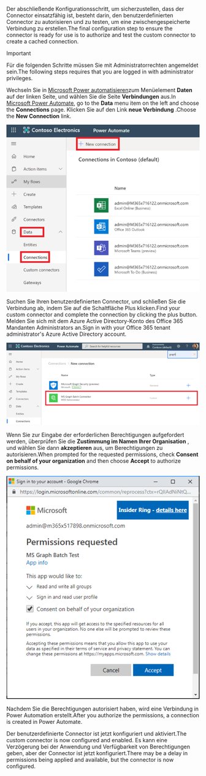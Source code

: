 <!-- markdownlint-disable MD002 MD041 -->

<span data-ttu-id="a2093-101">Der abschließende Konfigurationsschritt, um sicherzustellen, dass der Connector einsatzfähig ist, besteht darin, den benutzerdefinierten Connector zu autorisieren und zu testen, um eine zwischengespeicherte Verbindung zu erstellen.</span><span class="sxs-lookup"><span data-stu-id="a2093-101">The final configuration step to ensure the connector is ready for use is to authorize and test the custom connector to create a cached connection.</span></span>

> [!IMPORTANT]
> <span data-ttu-id="a2093-102">Für die folgenden Schritte müssen Sie mit Administratorrechten angemeldet sein.</span><span class="sxs-lookup"><span data-stu-id="a2093-102">The following steps requires that you are logged in with administrator privileges.</span></span>

<span data-ttu-id="a2093-103">Wechseln Sie in [Microsoft Power automatisieren](https://flow.microsoft.com)zum Menüelement **Daten** auf der linken Seite, und wählen Sie die Seite **Verbindungen** aus.</span><span class="sxs-lookup"><span data-stu-id="a2093-103">In [Microsoft Power Automate](https://flow.microsoft.com), go to the **Data** menu item on the left and choose the **Connections** page.</span></span> <span data-ttu-id="a2093-104">Klicken Sie auf den Link **neue Verbindung** .</span><span class="sxs-lookup"><span data-stu-id="a2093-104">Choose the **New Connection** link.</span></span>

![Ein Screenshot der Schaltfläche "neue Verbindung"](./images/new-connection.png)

<span data-ttu-id="a2093-106">Suchen Sie Ihren benutzerdefinierten Connector, und schließen Sie die Verbindung ab, indem Sie auf die Schaltfläche Plus klicken.</span><span class="sxs-lookup"><span data-stu-id="a2093-106">Find your custom connector and complete the connection by clicking the plus button.</span></span> <span data-ttu-id="a2093-107">Melden Sie sich mit dem Azure Active Directory-Konto des Office 365 Mandanten Administrators an.</span><span class="sxs-lookup"><span data-stu-id="a2093-107">Sign in with your Office 365 tenant administrator's Azure Active Directory account.</span></span>

![Ein Screenshot der Liste "Verbindungen"](./images/connection-sign-in.png)

<span data-ttu-id="a2093-109">Wenn Sie zur Eingabe der erforderlichen Berechtigungen aufgefordert werden, überprüfen Sie die **Zustimmung im Namen Ihrer Organisation** , und wählen Sie dann **akzeptieren** aus, um Berechtigungen zu autorisieren.</span><span class="sxs-lookup"><span data-stu-id="a2093-109">When prompted for the requested permissions, check **Consent on behalf of your organization** and then choose **Accept** to authorize permissions.</span></span>

![Ein Screenshot der Zustimmungsaufforderung](./images/consent-prompt.png)

<span data-ttu-id="a2093-111">Nachdem Sie die Berechtigungen autorisiert haben, wird eine Verbindung in Power Automation erstellt.</span><span class="sxs-lookup"><span data-stu-id="a2093-111">After you authorize the permissions, a connection is created in Power Automate.</span></span>

<span data-ttu-id="a2093-112">Der benutzerdefinierte Connector ist jetzt konfiguriert und aktiviert.</span><span class="sxs-lookup"><span data-stu-id="a2093-112">The custom connector is now configured and enabled.</span></span> <span data-ttu-id="a2093-113">Es kann eine Verzögerung bei der Anwendung und Verfügbarkeit von Berechtigungen geben, aber der Connector ist jetzt konfiguriert.</span><span class="sxs-lookup"><span data-stu-id="a2093-113">There may be a delay in permissions being applied and available, but the connector is now configured.</span></span>
